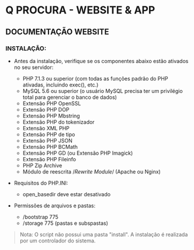 # Q PROCURA - WEBSITE & APP

## DOCUMENTAÇÃO WEBSITE

### INSTALAÇÃO:

- Antes da instalação, verifique se os componentes abaixo estão ativados no seu servidor:

    - PHP 7.1.3 ou superior (com todas as funções padrão do PHP ativadas, incluindo exec(), etc.)
    - MySQL 5.6 ou superior (o usuário MySQL precisa ter um privilégio total para gerenciar o banco de dados)
    - Extensão PHP OpenSSL
    - Extensão PHP DOP
    - Extensão PHP Mbstring
    - Extensão PHP do tokenizador
    - Extensão XML PHP
    - Extensão PHP de tipo
    - Extensão PHP JSON
    - Extensão PHP BCMath
    - Extensão PHP GD (ou Extensão PHP Imagick)
    - Extensão PHP Fileinfo
    - PHP Zip Archive
    - Módulo de reescrita /*Rewrite Module*/ (Apache ou Nginx)

- Requisitos do PHP.INI:

    - open_basedir deve estar desativado

- Permissões de arquivos e pastas:

    - /bootstrap 775
    - /storage 775 (pastas e subspastas)

> Nota: O script não possui uma pasta "install".  A instalação é realizada por um controlador do sistema.
